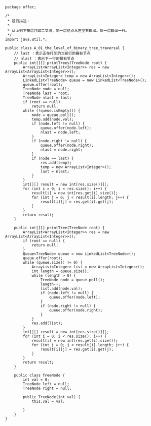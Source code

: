 	package offer;
	
	/*
	 * 题目描述：
	 * 
	 * 从上到下按层打印二叉树，同一层结点从左至右输出。每一层输出一行。
	 */
	import java.util.*;
	
	public class A_01_the_level_of_binary_tree_traversal {
		// last ：表示正在打印的当前行的最右节点
		// nlast ：表示下一行的最右节点
		public int[][] printTrees(TreeNode root) {
			ArrayList<ArrayList<Integer>> res = new ArrayList<ArrayList<Integer>>();
			ArrayList<Integer> temp = new ArrayList<Integer>();
			LinkedList<TreeNode> queue = new LinkedList<TreeNode>();
			queue.offer(root);
			TreeNode node = null;
			TreeNode last = root;
			TreeNode nlast = last;
			if (root == null)
				return null;
			while (!queue.isEmpty()) {
				node = queue.poll();
				temp.add(node.val);
				if (node.left != null) {
					queue.offer(node.left);
					nlast = node.left;
				}
				if (node.right != null) {
					queue.offer(node.right);
					nlast = node.right;
				}
				if (node == last) {
					res.add(temp);
					temp = new ArrayList<Integer>();
					last = nlast;
				}
			}
			int[][] result = new int[res.size()][];
			for (int i = 0; i < res.size(); i++) {
				result[i] = new int[res.get(i).size()];
				for (int j = 0; j < result[i].length; j++) {
					result[i][j] = res.get(i).get(j);
				}
			}
			return result;
		}
	
		public int[][] printTree(TreeNode root) {
			ArrayList<ArrayList<Integer>> res = new ArrayList<ArrayList<Integer>>();
			if (root == null) {
				return null;
			}
			Queue<TreeNode> queue = new LinkedList<TreeNode>();
			queue.offer(root);
			while (queue.size() != 0) {
				ArrayList<Integer> list = new ArrayList<Integer>();
				int length = queue.size();
				while (length > 0) {
					TreeNode node = queue.poll();
					length--;
					list.add(node.val);
					if (node.left != null) {
						queue.offer(node.left);
					}
					if (node.right != null) {
						queue.offer(node.right);
					}
				}
				res.add(list);
			}
			int[][] result = new int[res.size()][];
			for (int i = 0; i < res.size(); i++) {
				result[i] = new int[res.get(i).size()];
				for (int j = 0; j < result[i].length; j++) {
					result[i][j] = res.get(i).get(j);
				}
			}
			return result;
		}
	
		public class TreeNode {
			int val = 0;
			TreeNode left = null;
			TreeNode right = null;
	
			public TreeNode(int val) {
				this.val = val;
	
			}
		}
	}
